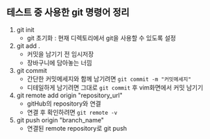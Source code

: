 ## 테스트 중 사용한 git 명령어 정리

1. git init
   - git 초기화 : 현재 디렉토리에서 git을 사용할 수 있도록 설정
2. git add .
   - 커밋을 남기기 전 임시저장 
   - 장바구니에 담아놓는 너낌
3. git commit
   - 간단한 커밋메세지와 함께 남기려면 `git commit -m "커밋메세지"`
   - 디테일하게 남기려면 그대로 `git commit` 후 vim화면에서 커밋 남기기
4. git remote add origin "repository_url"
   - gitHub의 repository와 연결
   - 연결 후 확인하려면 `git remote -v`
5. git push origin "branch_name"
   - 연결된 remote repository로 git push

